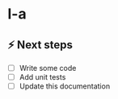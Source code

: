# l-a

## ⚡️ Next steps

- [ ] Write some code
- [ ] Add unit tests
- [ ] Update this documentation
